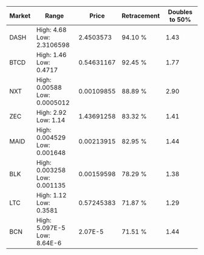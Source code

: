 | Market | Range | Price| Retracement | Doubles to 50% |
| --- | --- | --- | --- | --- |
| DASH | High: 4.68<br />Low: 2.3106598 | 2.4503573 | 94.10 % | 1.43 |
| BTCD | High: 1.46<br />Low: 0.4717 | 0.54631167 | 92.45 % | 1.77 |
| NXT | High: 0.00588<br />Low: 0.0005012 | 0.00109855 | 88.89 % | 2.90 |
| ZEC | High: 2.92<br />Low: 1.14 | 1.43691258 | 83.32 % | 1.41 |
| MAID | High: 0.004529<br />Low: 0.001648 | 0.00213915 | 82.95 % | 1.44 |
| BLK | High: 0.003258<br />Low: 0.001135 | 0.00159598 | 78.29 % | 1.38 |
| LTC | High: 1.12<br />Low: 0.3581 | 0.57245383 | 71.87 % | 1.29 |
| BCN | High: 5.097E-5<br />Low: 8.64E-6 | 2.07E-5 | 71.51 % | 1.44 |
